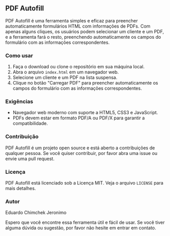 ## PDF Autofill

PDF Autofill é uma ferramenta simples e eficaz para preencher automaticamente formulários HTML com informações de PDFs. Com apenas alguns cliques, os usuários podem selecionar um cliente e um PDF, e a ferramenta fará o resto, preenchendo automaticamente os campos do formulário com as informações correspondentes.

### Como usar
1. Faça o download ou clone o repositório em sua máquina local.
2. Abra o arquivo `index.html` em um navegador web.
3. Selecione um cliente e um PDF na lista suspensa.
4. Clique no botão "Carregar PDF" para preencher automaticamente os campos do formulário com as informações correspondentes.

### Exigências
- Navegador web moderno com suporte a HTML5, CSS3 e JavaScript.
- PDFs devem estar em formato PDF/A ou PDF/X para garantir a compatibilidade.

### Contribuição
PDF Autofill é um projeto open source e está aberto a contribuições de qualquer pessoa. Se você quiser contribuir, por favor abra uma issue ou envie uma pull request.

### Licença
PDF Autofill está licenciado sob a Licença MIT. Veja o arquivo `LICENSE` para mais detalhes.

### Autor
Eduardo Chimchek Jeronimo

Espero que você encontre essa ferramenta útil e fácil de usar. Se você tiver alguma dúvida ou sugestão, por favor não hesite em entrar em contato.
